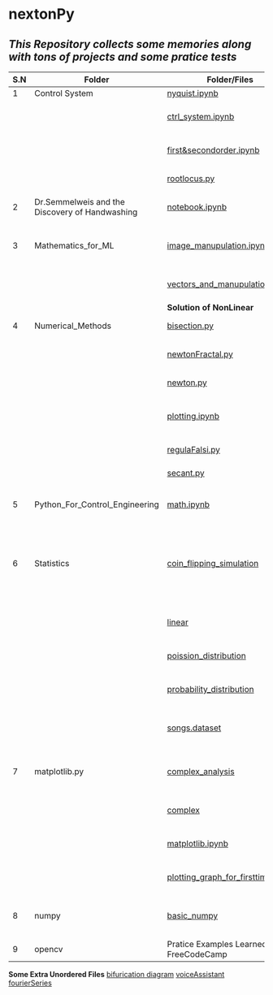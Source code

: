 # nextonPy

## _This Repository collects some memories along with tons of projects and some pratice tests_


| S.N | Folder                                         | Folder/Files                                                                                  | Usage                                                                             |
| --- | ---------------------------------------------- | --------------------------------------------------------------------------------------------- | --------------------------------------------------------------------------------- |
| 1   | Control System                                 | [nyquist.ipynb](/ControlSystem/nyquist.ipynb)                                                 | Nyquist plot                                                                      |
|     |                                                | [ctrl_system.ipynb](/ControlSystem/ctrl_system.ipynb)                                         | control system pratice                                                            |
|     |                                                | [first&secondorder.ipynb](/ControlSystem/first%26secondorder.ipynb)                           | first and second order system                                                     |
|     |                                                | [rootlocus.py](/ControlSystem/rootlocus.py)                                                   | rootlocus plotting                                                                |
| 2   | Dr.Semmelweis and the Discovery of Handwashing | [notebook.ipynb](/Dr.%20Semmelweis%20and%20the%20Discovery%20of%20Handwashing/notebook.ipynb) | Project done from datacamp                                                        |
| 3   | Mathematics_for_ML                             | [image_manupulation.ipynb](/Mathematics_for_ML/image_manupulation_linalg.ipynb)               | image manupulation using linalgebra                                               |
|     |                                                | [vectors_and_manupulation.ipynb](/Mathematics_for_ML/vectors_and_matrices.ipynb)              | vectors and it's manupulation                                                     |
|     |                                                | **Solution of NonLinear**                                                                     |                                                                                   |
| 4   | Numerical_Methods                              | [bisection.py](/Numerical_Methods/Solution_of_NonLinear/bisection.py')                        | bisection method                                                                  |
|     |                                                | [newtonFractal.py](/Numerical_Methods/Solution_of_NonLinear/newton_fractals.py')              | newton fractal plotting                                                           |
|     |                                                | [newton.py](/Numerical_Methods/Solution_of_NonLinear/newton.py')                              | newton's method                                                                   |
|     |                                                | [plotting.ipynb](/Numerical_Methods/Solution_of_NonLinear/plotting.ipynb')                    | comparision of non-linear solution methods                                        |
|     |                                                | [regulaFalsi.py](/Numerical_Methods/Solution_of_NonLinear/regulaFalsi.py')                    | regula falsi method                                                               |
|     |                                                | [secant.py](/Numerical_Methods/Solution_of_NonLinear/secant.py')                              | secant method                                                                     |
|     |                                                |                                                                                               |                                                                                   |
| 5   | Python_For_Control_Engineering                 | [math.ipynb](/Python_For_Control_Engineering/math.ipynb)                                      | math some plotting pratice                                                        |
| 6   | Statistics                                     | [coin_flipping_simulation](/Statistics/coin_flipping_simulation.ipynb)                        | simulation of how the probabilty of flipping two coin converges to 0.25 over time |
|     |                                                | [linear](/Statistics/linear.ipynb)                                                            | linear regression pratice                                                         |
|     |                                                | [poission_distribution](/Statistics/poission_distribution.ipynb)                              | poission distribution pratice                                                     |
|     |                                                | [probability_distribution](/Statistics/probabiltiy_distributions.py)                          | different probability distribution                                                |
|     |                                                | [songs.dataset](/Statistics/songs.dataset.ipynb)                                              | simple song dataset project of statistics                                         |
| 7   | matplotlib.py                                  | [complex_analysis](/matplotlib.py/complex_analysis.py)                                        | complex analysis testing pratice                                                  |
|     |                                                | [complex](/matplotlib.py/complex.py)                                                          | complex number plotting                                                           |
|     |                                                | [matplotlib.ipynb](/matplotlib.py/matplotlib.ipynb)                                           | matplotlib trying initial days                                                    |
|     |                                                | [plotting_graph_for_firsttime](/matplotlib.py/plotting_graph_for_first_time.py)               | plotting graph first time                                                         |
| 8   | numpy                                          | [basic_numpy](/numpy/basic_numpy.py)                                                          | basic numpy operation at initial phase of learning                                |
| 9   | opencv                                         | Pratice Examples Learned from FreeCodeCamp                                                    | some pratice codes                                                                |
**Some Extra Unordered Files**
[bifurication diagram](/bifurication.py)
[voiceAssistant](/next_voice_assistant_ai.py)
[fourierSeries](/fourier_series.ipynb)

